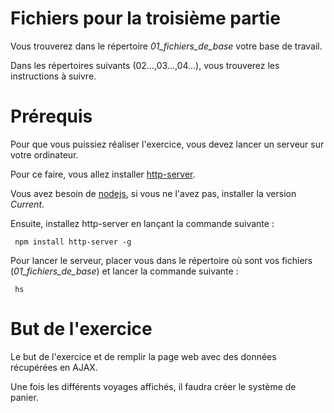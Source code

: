 # Fichiers pour la troisième partie

Vous trouverez dans le répertoire *01_fichiers_de_base* votre base de travail.

Dans les répertoires suivants (02…,03…,04…), vous trouverez les instructions à suivre.

# Prérequis

Pour que vous puissiez réaliser l'exercice, vous devez lancer un serveur sur votre ordinateur.

Pour ce faire, vous allez installer [http-server](https://github.com/indexzero/http-server).

Vous avez besoin de [nodejs](https://nodejs.org/en/), si vous ne l'avez pas, installer la version *Current*.

Ensuite, installez http-server en lançant la commande suivante :
```
 npm install http-server -g
```

Pour lancer le serveur, placer vous dans le répertoire où sont vos fichiers (*01_fichiers_de_base*) et lancer la commande suivante :
```
 hs
```

# But de l'exercice

Le but de l'exercice et de remplir la page web avec des données récupérées en AJAX.

Une fois les différents voyages affichés, il faudra créer le système de panier.

